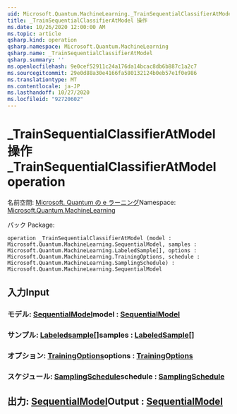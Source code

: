```yaml
---
uid: Microsoft.Quantum.MachineLearning._TrainSequentialClassifierAtModel
title: _TrainSequentialClassifierAtModel 操作
ms.date: 10/26/2020 12:00:00 AM
ms.topic: article
qsharp.kind: operation
qsharp.namespace: Microsoft.Quantum.MachineLearning
qsharp.name: _TrainSequentialClassifierAtModel
qsharp.summary: ''
ms.openlocfilehash: 9e0cef52911c24a176da14bcac8db6b887c1a2c7
ms.sourcegitcommit: 29e0d88a30e4166fa580132124b0eb57e1f0e986
ms.translationtype: MT
ms.contentlocale: ja-JP
ms.lasthandoff: 10/27/2020
ms.locfileid: "92720602"
---
```

# <a name="_trainsequentialclassifieratmodel-operation"></a><span data-ttu-id="78dc1-102">_TrainSequentialClassifierAtModel 操作</span><span class="sxs-lookup"><span data-stu-id="78dc1-102">_TrainSequentialClassifierAtModel operation</span></span>

<span data-ttu-id="78dc1-103">名前空間: [Microsoft. Quantum の e ラーニング](xref:Microsoft.Quantum.MachineLearning)</span><span class="sxs-lookup"><span data-stu-id="78dc1-103">Namespace: [Microsoft.Quantum.MachineLearning](xref:Microsoft.Quantum.MachineLearning)</span></span>

<span data-ttu-id="78dc1-104">パック [](https://nuget.org/packages/)</span><span class="sxs-lookup"><span data-stu-id="78dc1-104">Package: [](https://nuget.org/packages/)</span></span>




```qsharp
operation _TrainSequentialClassifierAtModel (model : Microsoft.Quantum.MachineLearning.SequentialModel, samples : Microsoft.Quantum.MachineLearning.LabeledSample[], options : Microsoft.Quantum.MachineLearning.TrainingOptions, schedule : Microsoft.Quantum.MachineLearning.SamplingSchedule) : Microsoft.Quantum.MachineLearning.SequentialModel
```


## <a name="input"></a><span data-ttu-id="78dc1-105">入力</span><span class="sxs-lookup"><span data-stu-id="78dc1-105">Input</span></span>

### <a name="model--sequentialmodel"></a><span data-ttu-id="78dc1-106">モデル: [SequentialModel](xref:Microsoft.Quantum.MachineLearning.SequentialModel)</span><span class="sxs-lookup"><span data-stu-id="78dc1-106">model : [SequentialModel](xref:Microsoft.Quantum.MachineLearning.SequentialModel)</span></span>




### <a name="samples--labeledsample"></a><span data-ttu-id="78dc1-107">サンプル: [Labeledsample](xref:Microsoft.Quantum.MachineLearning.LabeledSample)[]</span><span class="sxs-lookup"><span data-stu-id="78dc1-107">samples : [LabeledSample](xref:Microsoft.Quantum.MachineLearning.LabeledSample)[]</span></span>




### <a name="options--trainingoptions"></a><span data-ttu-id="78dc1-108">オプション: [TrainingOptions](xref:Microsoft.Quantum.MachineLearning.TrainingOptions)</span><span class="sxs-lookup"><span data-stu-id="78dc1-108">options : [TrainingOptions](xref:Microsoft.Quantum.MachineLearning.TrainingOptions)</span></span>




### <a name="schedule--samplingschedule"></a><span data-ttu-id="78dc1-109">スケジュール: [SamplingSchedule](xref:Microsoft.Quantum.MachineLearning.SamplingSchedule)</span><span class="sxs-lookup"><span data-stu-id="78dc1-109">schedule : [SamplingSchedule](xref:Microsoft.Quantum.MachineLearning.SamplingSchedule)</span></span>





## <a name="output--sequentialmodel"></a><span data-ttu-id="78dc1-110">出力: [SequentialModel](xref:Microsoft.Quantum.MachineLearning.SequentialModel)</span><span class="sxs-lookup"><span data-stu-id="78dc1-110">Output : [SequentialModel](xref:Microsoft.Quantum.MachineLearning.SequentialModel)</span></span>

